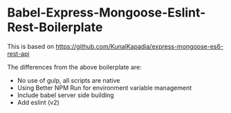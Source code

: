 # Babel-Express-Mongoose-Eslint-Rest-Boilerplate


This is based on https://github.com/KunalKapadia/express-mongoose-es6-rest-api

The differences from the above boilerplate are:
* No use of gulp, all scripts are native
* Using Better NPM Run for environment variable management
* Include babel server side building
* Add eslint (v2)

